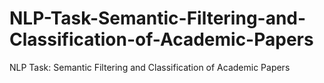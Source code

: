 # NLP-Task-Semantic-Filtering-and-Classification-of-Academic-Papers
NLP Task: Semantic Filtering and Classification of Academic Papers
